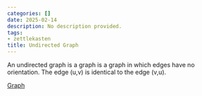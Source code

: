 ```yaml
---
categories: []
date: 2025-02-14
description: No description provided.
tags:
- zettlekasten
title: Undirected Graph
---
```


An undirected graph is a graph is a graph in which edges have no orientation. The edge (u,v) is identical to the edge (v,u).

[Graph](Graph.md)